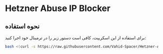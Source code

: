 # Hetzner Abuse IP Blocker

## نحوه استفاده

برای استفاده از این اسکریپت، کافی است دستور زیر را در ترمینال خود اجرا کنید:

```bash
bash <(curl -s https://raw.githubusercontent.com/Vahid-Spacer/Hetzner-Abuse/main/Abuse.sh)
